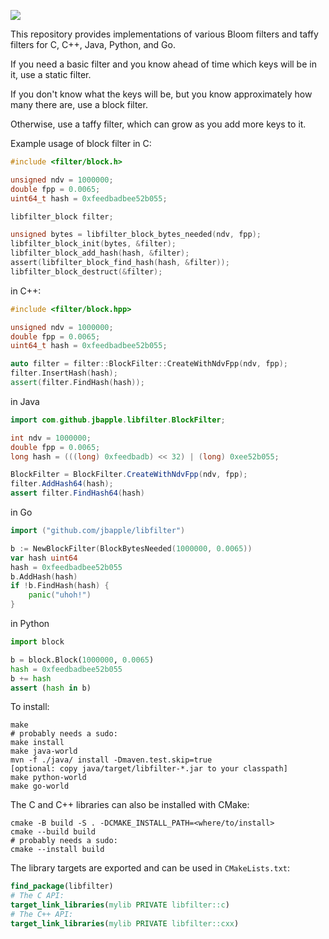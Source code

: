 ![](https://github.com/jbapple/libfilter/workflows/unit-tests/badge.svg?branch=master)

This repository provides implementations of various Bloom filters and
taffy filters for C, C++, Java, Python, and Go.

If you need a basic filter and you know ahead of time which keys will be in it, use a static filter.

If you don't know what the keys will be, but you know approximately how many there are, use a block filter.

Otherwise, use a taffy filter, which can grow as you add more keys to it.

Example usage of block filter in C:

```C
#include <filter/block.h>

unsigned ndv = 1000000;
double fpp = 0.0065;
uint64_t hash = 0xfeedbadbee52b055;

libfilter_block filter;

unsigned bytes = libfilter_block_bytes_needed(ndv, fpp);
libfilter_block_init(bytes, &filter);
libfilter_block_add_hash(hash, &filter);
assert(libfilter_block_find_hash(hash, &filter));
libfilter_block_destruct(&filter);
```

in C++:

```C++
#include <filter/block.hpp>

unsigned ndv = 1000000;
double fpp = 0.0065;
uint64_t hash = 0xfeedbadbee52b055;

auto filter = filter::BlockFilter::CreateWithNdvFpp(ndv, fpp);
filter.InsertHash(hash);
assert(filter.FindHash(hash));
```

in Java

```Java
import com.github.jbapple.libfilter.BlockFilter;

int ndv = 1000000;
double fpp = 0.0065;
long hash = (((long) 0xfeedbadb) << 32) | (long) 0xee52b055;

BlockFilter = BlockFilter.CreateWithNdvFpp(ndv, fpp);
filter.AddHash64(hash);
assert filter.FindHash64(hash)
```

in Go

```Go
import ("github.com/jbapple/libfilter")

b := NewBlockFilter(BlockBytesNeeded(1000000, 0.0065))
var hash uint64
hash = 0xfeedbadbee52b055
b.AddHash(hash)
if !b.FindHash(hash) {
    panic("uhoh!")
}
```

in Python

```Python
import block

b = block.Block(1000000, 0.0065)
hash = 0xfeedbadbee52b055
b += hash
assert (hash in b)
```

To install:

```shell
make
# probably needs a sudo:
make install
make java-world
mvn -f ./java/ install -Dmaven.test.skip=true
[optional: copy java/target/libfilter-*.jar to your classpath]
make python-world
make go-world
```

The C and C++ libraries can also be installed with CMake:
```shell
cmake -B build -S . -DCMAKE_INSTALL_PATH=<where/to/install>
cmake --build build
# probably needs a sudo:
cmake --install build
```

The library targets are exported and can be used in `CMakeLists.txt`:
```cmake
find_package(libfilter)
# The C API:
target_link_libraries(mylib PRIVATE libfilter::c)
# The C++ API:
target_link_libraries(mylib PRIVATE libfilter::cxx)
```
